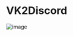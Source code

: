 # VK2Discord
![image](https://user-images.githubusercontent.com/83812355/211193552-99f2ca46-1c60-48f6-9b1b-daf1976572e4.png)
